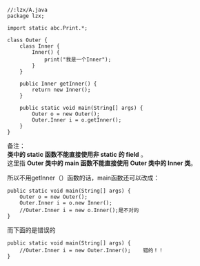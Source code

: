     //:lzx/A.java
    package lzx;
    
    import static abc.Print.*;
    
    class Outer {
    	class Inner {
    		Inner() {
    			print("我是一个Inner");
    		}
    	}
    
    	public Inner getInner() {
    		return new Inner();
    	}
    
    	public static void main(String[] args) {
    		Outer o = new Outer();
    		Outer.Inner i = o.getInner();
    	}
    }
备注：  
**类中的 static 函数不能直接使用非 static 的 field** 。  
这里指 **Outer 类中的 main 函数不能直接使用 Outer 类中的 Inner 类**。  


所以不用getInner（）函数的话，main函数还可以改成：

    public static void main(String[] args) {
    	Outer o = new Outer();
    	Outer.Inner i = o.new Inner();
		//Outer.Inner i = new o.Inner();是不对的
    }
而下面的是错误的

	public static void main(String[] args) {
		//Outer.Inner i = new Outer.Inner();	错的！！
	}